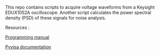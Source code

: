 This repo contains scripts to acquire voltage waveforms from a Keysight EDUX1052A oscilloscope.
Another script calculates the power spectral density (PSD) of these signals for noise analysis.

Resources : 

[Programming manual](https://www.keysight.com/us/en/assets/9018-07747/programming-guides/9018-07747.pdf)

[Pyvisa documentation](https://pyvisa.readthedocs.io/en/latest/)
